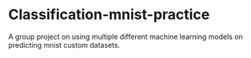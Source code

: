 # Classification-mnist-practice
A group project on using multiple different machine learning models on predicting mnist custom datasets.

